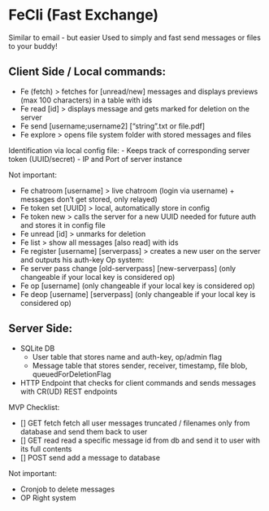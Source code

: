 # FeCli (Fast Exchange)


Similar to email - but easier
Used to simply and fast send messages or files to your buddy!

## Client Side / Local commands: 

- Fe (fetch) > fetches for [unread/new] messages and displays previews (max 100 characters) in a table with ids
- Fe read [id] > displays message and gets marked for deletion on the server
- Fe send [username;username2] [“string”.txt or file.pdf]
- Fe explore > opens file system folder with stored messages and files

Identification via local config file:
    - Keeps track of corresponding server token (UUID/secret)
    - IP and Port of server instance

Not important:
- Fe chatroom [username] > live chatroom (login via username) + messages don’t get stored, only relayed)
- Fe token set [UUID] > local, automatically store in config
- Fe token new > calls the server for a new UUID needed for future auth and stores it in config file
- Fe unread [id] > unmarks for deletion
- Fe list > show all messages [also read] with ids
- Fe register [username] [serverpass] > creates a new user on the server and outputs his auth-key
Op system:
- Fe server pass change [old-serverpass] [new-serverpass] (only changeable if your local key is considered op)
- Fe op [username] (only changeable if your local key is considered op)
- Fe deop [username] [serverpass]  (only changeable if your local key is considered op)



## Server Side:
- SQLite DB
    - User table that stores name and auth-key, op/admin flag
    - Message table that stores sender, receiver, timestamp, file blob, queuedForDeletionFlag
- HTTP Endpoint that checks for client commands and sends messages with CR(UD) REST endpoints

MVP Checklist:
- [] GET    fetch   fetch all user messages truncated / filenames only from database and send them back to user
- [] GET    read    read a specific message id from db and send it to user with its full contents
- [] POST   send    add a message to database

Not important:
- Cronjob to delete messages
- OP Right system
